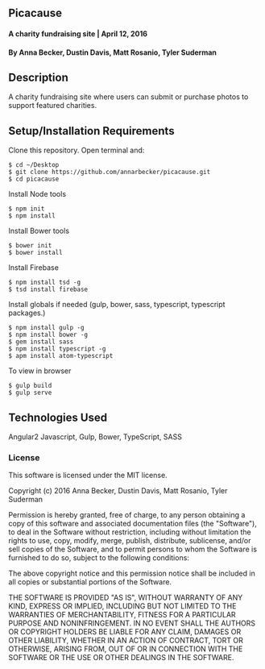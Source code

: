 ## Picacause

#### A charity fundraising site | April 12, 2016

#### By Anna Becker, Dustin Davis, Matt Rosanio, Tyler Suderman

## Description
A charity fundraising site where users can submit or purchase photos to support featured charities.

## Setup/Installation Requirements

Clone this repository. Open terminal and:

```
$ cd ~/Desktop
$ git clone https://github.com/annarbecker/picacause.git
$ cd picacause
```

Install Node tools
```
$ npm init
$ npm install
```
Install Bower tools
```
$ bower init
$ bower install
```
Install Firebase
```
$ npm install tsd -g
$ tsd install firebase
```

Install globals if needed (gulp, bower, sass, typescript, typescript packages.)
```
$ npm install gulp -g
$ npm install bower -g
$ gem install sass
$ npm install typescript -g
$ apm install atom-typescript
```

To view in browser
```
$ gulp build
$ gulp serve
```

## Technologies Used

Angular2 Javascript, Gulp, Bower, TypeScript, SASS

### License

This software is licensed under the MIT license.

Copyright (c) 2016 Anna Becker, Dustin Davis, Matt Rosanio, Tyler Suderman

Permission is hereby granted, free of charge, to any person obtaining a copy of this software and associated documentation files (the "Software"), to deal in the Software without restriction, including without limitation the rights to use, copy, modify, merge, publish, distribute, sublicense, and/or sell copies of the Software, and to permit persons to whom the Software is furnished to do so, subject to the following conditions:

The above copyright notice and this permission notice shall be included in all copies or substantial portions of the Software.

THE SOFTWARE IS PROVIDED "AS IS", WITHOUT WARRANTY OF ANY KIND, EXPRESS OR IMPLIED, INCLUDING BUT NOT LIMITED TO THE WARRANTIES OF MERCHANTABILITY, FITNESS FOR A PARTICULAR PURPOSE AND NONINFRINGEMENT. IN NO EVENT SHALL THE AUTHORS OR COPYRIGHT HOLDERS BE LIABLE FOR ANY CLAIM, DAMAGES OR OTHER LIABILITY, WHETHER IN AN ACTION OF CONTRACT, TORT OR OTHERWISE, ARISING FROM, OUT OF OR IN CONNECTION WITH THE SOFTWARE OR THE USE OR OTHER DEALINGS IN THE SOFTWARE.
